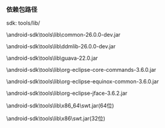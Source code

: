 ### 依赖包路径 
sdk: tools/lib/

\android-sdk\tools\lib\common-26.0.0-dev.jar

\android-sdk\tools\lib\ddmlib-26.0.0-dev.jar

\android-sdk\tools\lib\guava-22.0.jar

\android-sdk\tools\lib\org-eclipse-core-commands-3.6.0.jar

\android-sdk\tools\lib\org-eclipse-equinox-common-3.6.0.jar

\android-sdk\tools\lib\org-eclipse-jface-3.6.2.jar

\android-sdk\tools\lib\x86_64\swt.jar(64位)

\android-sdk\tools\lib\x86\swt.jar(32位)